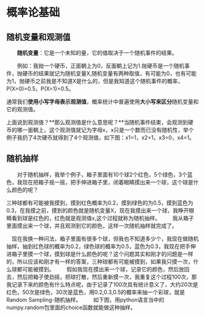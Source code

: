 

<!--
 * @version:
 * @Author:  StevenJokess（蔡舒起） https://github.com/StevenJokess
 * @Date: 2023-03-22 02:10:53
 * @LastEditors:  StevenJokess（蔡舒起） https://github.com/StevenJokess
 * @LastEditTime: 2023-03-23 22:53:52
 * @Description:
 * @Help me: 如有帮助，请赞助，失业3年了。![支付宝收款码](https://github.com/StevenJokess/d2rl/blob/master/img/%E6%94%B6.jpg)
 * @TODO::
 * @Reference:
-->
# 概率论基础

## 随机变量和观测值

  **随机变量**：它是一个未知的量，它的值取决于一个随机事件的结果。

  例如：我抛一个硬币，正面朝上为0，反面朝上记为1.抛硬币是一个随机事件，抛硬币的结果就记为随机变量X,随机变量有两种取值，有可能为0，也有可能为1，抛硬币之前我是不知道X是什么的，但是我知道这个随机事件的概率，P(X=0)=0.5，P(X=1)=0.5。

通常我们**使用小写字母表示观测值**，概率统计中普遍使用**大小写来区分**随机变量和它的观测值。

上面说到观测值？**那么观测值是什么意思呢？**当随机事件结束，会观测到硬币的哪一面朝上，这个观测值就记为字母x，x只是一个数而已没有随机性，举个例子我扔了4次硬币就得到了4个观测值，如下图：x1=1，x2=1，x3=0，x4=1。


##  随机抽样

  对于随机抽样，我举个例子，箱子里面有10个球2个红色，5个绿色，3个蓝色，我现在把箱子摇一摇，把手伸进箱子里，闭着眼睛摸出来一个球，这个球是什么颜色的呢？

三种球都有可能被我摸到，摸到红色概率为0.2，摸到绿色的为0.5，摸到蓝色为0.3，在我摸之前，摸到的颜色就是随机变量X，现在我摸出来一个球，我睁开眼睛看到球是红色的，红色就是观测值x,这个过程就称为随机抽样。
  我从箱子里面摸出来一个球，并且观测到它的颜色，这样一次随机抽样就完成了。

 现在我换一种问法，箱子里面有很多个球，但我也不知道多少个，我现在做随机抽样，抽到红色球的概率为0.2，绿色球的概率为0.5，蓝色为0.3，我现在把手伸进箱子里摸一个球，摸到球是什么颜色的呢？这个问题其实和刚才的问题是一样的，所以应该和刚才有一样的答案，三种球都有可能被摸到，如果我只摸一次，什么球都可能被摸到。
  假如我现在摸出来一个球，记录它的颜色，然后放回去，然后把箱子使劲摇，把球打散，然后重新摸一次，我重复这个过程100次，那我记录下来的颜色有什么特点呢，由于记录了100次具有统计意义了，大约20次是红色，50次是绿色，30次是蓝色，用0.2,0.3,0.5的概率来抽一个彩球，就是Random Sampling-随机抽样。
  如下图，用python语言当中的numpy.random包里面的choice函数就能做这种抽样。
